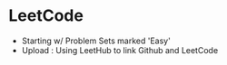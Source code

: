 # LeetCode

- Starting w/ Problem Sets marked 'Easy'
- Upload : Using LeetHub to link Github and LeetCode
